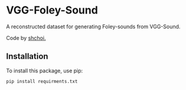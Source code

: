 # VGG-Foley-Sound
A reconstructed dataset for generating Foley-sounds from VGG-Sound.

Code by [shchoi.](https://github.com/conscious-choi)

## Installation

To install this package, use pip:

```bash
pip install requirments.txt